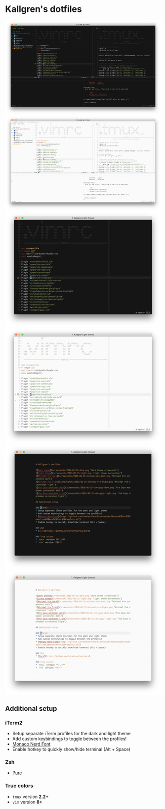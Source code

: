 # Kallgren's dotfiles

![Dark theme](screenshots/2018-01-15-dark.png "Dark theme screenshot")
![Light theme](screenshots/2018-01-15-light.png "Light theme screenshot")
![Minimal Vim dark](screenshots/2018-01-15-minimal-vim-dark.png "Minimal Vim screenshot dark")
![Minimal Vim light](screenshots/2018-01-15-minimal-vim-light.png "Minimal Vim screenshot light")
![Vim Goyo markdown dark](screenshots/2018-01-15-vim-goyo-dark.png "Vim Goyo markdown screenshot dark")
![Vim Goyo markdown light](screenshots/2018-01-15-vim-goyo-light.png "Vim Goyo markdown screenshot light")

## Additional setup

### iTerm2
* Setup separate iTerm profiles for the dark and light theme
* Add custom keybindings to toggle between the profiles!
* [Monaco Nerd Font](https://github.com/taohex/font/blob/master/Monaco%20for%20Powerline%20Nerd%20Font%20Complete.otf)
* Enable hotkey to quickly show/hide terminal (Alt + Space)

### Zsh
* [Pure](https://github.com/sindresorhus/pure)

### True colors
* `tmux` version **2.2+**
* `vim` version **8+**
